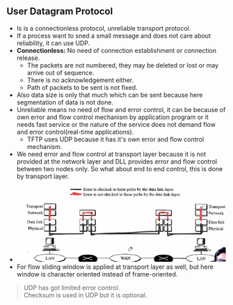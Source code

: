## User Datagram Protocol
- Is is a connectionless protocol, unreliable transport protocol.
- If a process want to sned a small message and does not care about reliability, it can use UDP.
- **Connectionless:** No need of connection establishment or connection release.
  - The packets are not numbered, they may be deleted or lost or may arrive out of sequence.
  - There is no acknowledgement either.
  - Path of packets to be sent is not fixed.
- Also data size is only that much which can be sent because here segmentation of data is not done.
- Unreliable means no need of flow and error control, it can be because of own error and flow control mechanism by application program or it needs fast service or the nature of the service does not demand flow and error control(real-time applications).
  - TFTP uses UDP because it has it's own error and flow control mechanism.
- We need error and flow control at transport layer because it is not provided at the network layer and DLL provides error and flow control between two nodes only. So what about end to end control, this is done by transport layer.
- ![Alt text](image.png)
- For flow sliding window is applied at transport layer as well, but here window is character oriented instead of frame-oriented.

> UDP has got limited error control.  
> Checksum is used in UDP but it is optional.
